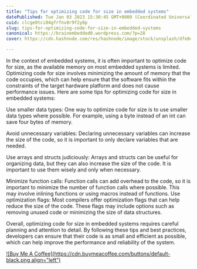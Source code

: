 ```yaml
---
title: "Tips for optimizing code for size in embedded systems"
datePublished: Tue Jan 03 2023 15:30:45 GMT+0000 (Coordinated Universal Time)
cuid: clcge0tci04gfrfnv8r9f2y0p
slug: tips-for-optimizing-code-for-size-in-embedded-systems
canonical: https://brainembedded0.wordpress.com/?p=28
cover: https://cdn.hashnode.com/res/hashnode/image/stock/unsplash/dfe847809d1b06c644dddd85aca78e39.jpeg

---
```


In the context of embedded systems, it is often important to optimize code for size, as the available memory on most embedded systems is limited. Optimizing code for size involves minimizing the amount of memory that the code occupies, which can help ensure that the software fits within the constraints of the target hardware platform and does not cause performance issues. Here are some tips for optimizing code for size in embedded systems:

Use smaller data types: One way to optimize code for size is to use smaller data types where possible. For example, using a byte instead of an int can save four bytes of memory.

Avoid unnecessary variables: Declaring unnecessary variables can increase the size of the code, so it is important to only declare variables that are needed.

Use arrays and structs judiciously: Arrays and structs can be useful for organizing data, but they can also increase the size of the code. It is important to use them wisely and only when necessary.

Minimize function calls: Function calls can add overhead to the code, so it is important to minimize the number of function calls where possible. This may involve inlining functions or using macros instead of functions. Use optimization flags: Most compilers offer optimization flags that can help reduce the size of the code. These flags may include options such as removing unused code or minimizing the size of data structures.

Overall, optimizing code for size in embedded systems requires careful planning and attention to detail. By following these tips and best practices, developers can ensure that their code is as small and efficient as possible, which can help improve the performance and reliability of the system.

[![Buy Me A Coffee](https://cdn.buymeacoffee.com/buttons/default-black.png align="left")](https://www.buymeacoffee.com/yelk11)